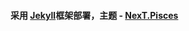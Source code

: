 #### 采用 [Jekyll](https://jekyllrb.com/)框架部署，主题 - [NexT.Pisces](https://github.com/simpleyyt/jekyll-theme-next)

